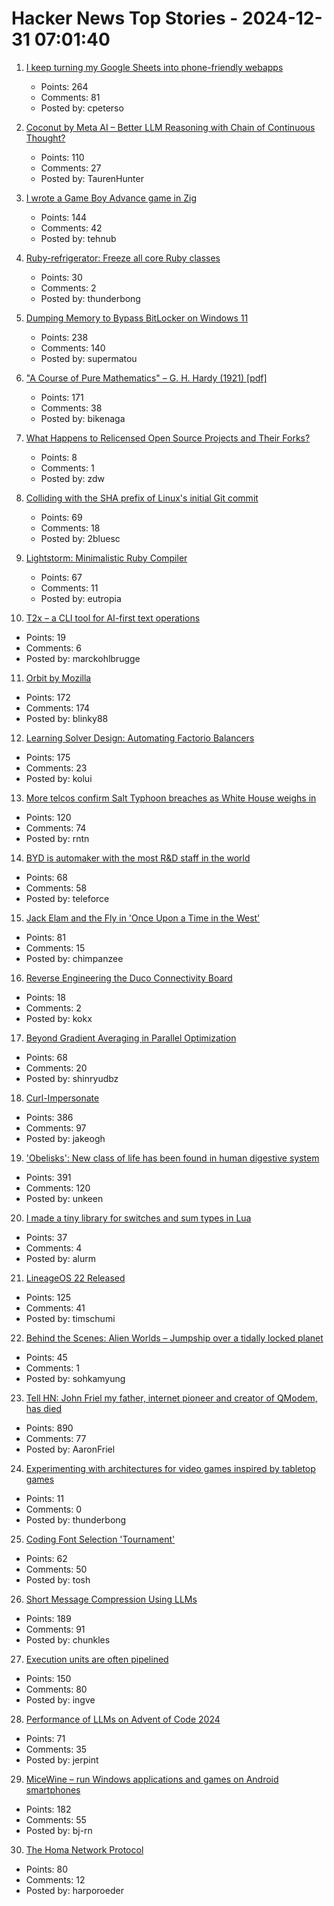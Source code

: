 # Hacker News Top Stories - 2024-12-31 07:01:40

1. [I keep turning my Google Sheets into phone-friendly webapps](https://arstechnica.com/gadgets/2024/12/making-tiny-no-code-webapps-out-of-spreadsheets-is-a-weirdly-fulfilling-hobby/)
   - Points: 264
   - Comments: 81
   - Posted by: cpeterso

2. [Coconut by Meta AI – Better LLM Reasoning with Chain of Continuous Thought?](https://aipapersacademy.com/chain-of-continuous-thought/)
   - Points: 110
   - Comments: 27
   - Posted by: TaurenHunter

3. [I wrote a Game Boy Advance game in Zig](https://jonot.me/posts/zig-gba/)
   - Points: 144
   - Comments: 42
   - Posted by: tehnub

4. [Ruby-refrigerator: Freeze all core Ruby classes](https://github.com/jeremyevans/ruby-refrigerator)
   - Points: 30
   - Comments: 2
   - Posted by: thunderbong

5. [Dumping Memory to Bypass BitLocker on Windows 11](https://noinitrd.github.io/Memory-Dump-UEFI/)
   - Points: 238
   - Comments: 140
   - Posted by: supermatou

6. ["A Course of Pure Mathematics" – G. H. Hardy (1921) [pdf]](https://www.gutenberg.org/files/38769/38769-pdf.pdf)
   - Points: 171
   - Comments: 38
   - Posted by: bikenaga

7. [What Happens to Relicensed Open Source Projects and Their Forks?](https://thenewstack.io/what-happens-to-relicensed-open-source-projects-and-their-forks/)
   - Points: 8
   - Comments: 1
   - Posted by: zdw

8. [Colliding with the SHA prefix of Linux's initial Git commit](https://people.kernel.org/kees/colliding-with-the-sha-prefix-of-linuxs-initial-git-commit)
   - Points: 69
   - Comments: 18
   - Posted by: 2bluesc

9. [Lightstorm: Minimalistic Ruby Compiler](https://blog.llvm.org/posts/2024-12-03-minimalistic-ruby-compiler/)
   - Points: 67
   - Comments: 11
   - Posted by: eutropia

10. [T2x – a CLI tool for AI-first text operations](https://www.shruggingface.com/microblog/2024/11/28/t2x-a-cli-tool-for-ai-first-text-operations)
   - Points: 19
   - Comments: 6
   - Posted by: marckohlbrugge

11. [Orbit by Mozilla](https://orbitbymozilla.com/)
   - Points: 172
   - Comments: 174
   - Posted by: blinky88

12. [Learning Solver Design: Automating Factorio Balancers](https://gianlucaventurini.com/posts/2024/factorio-sat)
   - Points: 175
   - Comments: 23
   - Posted by: kolui

13. [More telcos confirm Salt Typhoon breaches as White House weighs in](https://www.theregister.com/2024/12/30/att_verizon_confirm_salt_typhoon_breach/)
   - Points: 120
   - Comments: 74
   - Posted by: rntn

14. [BYD is automaker with the most R&D staff in the world](https://electrek.co/2024/09/13/byd-worlds-largest-automaker-rd-workforce/)
   - Points: 68
   - Comments: 58
   - Posted by: teleforce

15. [Jack Elam and the Fly in 'Once Upon a Time in the West'](https://pov.imv.au.dk/Issue_24/section_1/artc4A.html)
   - Points: 81
   - Comments: 15
   - Posted by: chimpanzee

16. [Reverse Engineering the Duco Connectivity Board](https://github.com/kokx/duco-analysis)
   - Points: 18
   - Comments: 2
   - Posted by: kokx

17. [Beyond Gradient Averaging in Parallel Optimization](https://arxiv.org/abs/2412.18052)
   - Points: 68
   - Comments: 20
   - Posted by: shinryudbz

18. [Curl-Impersonate](https://github.com/lexiforest/curl-impersonate)
   - Points: 386
   - Comments: 97
   - Posted by: jakeogh

19. ['Obelisks': New class of life has been found in human digestive system](https://www.sciencealert.com/obelisks-entirely-new-class-of-life-has-been-found-in-the-human-digestive-system)
   - Points: 391
   - Comments: 120
   - Posted by: unkeen

20. [I made a tiny library for switches and sum types in Lua](https://github.com/alurm/lua-match)
   - Points: 37
   - Comments: 4
   - Posted by: alurm

21. [LineageOS 22 Released](https://lineageos.org/Changelog-29/)
   - Points: 125
   - Comments: 41
   - Posted by: timschumi

22. [Behind the Scenes: Alien Worlds – Jumpship over a tidally locked planet](https://www.blendernation.com/2024/12/24/behind-the-scenes-alien-worlds-jumpship-over-a-tidally-locked-planet/)
   - Points: 45
   - Comments: 1
   - Posted by: sohkamyung

23. [Tell HN: John Friel my father, internet pioneer and creator of QModem, has died](undefined)
   - Points: 890
   - Comments: 77
   - Posted by: AaronFriel

24. [Experimenting with architectures for video games inspired by tabletop games](http://paulgestwicki.blogspot.com/2024/12/experimenting-with-software.html)
   - Points: 11
   - Comments: 0
   - Posted by: thunderbong

25. [Coding Font Selection 'Tournament'](https://daringfireball.net/linked/2024/12/24/coding-font-selection-tournament)
   - Points: 62
   - Comments: 50
   - Posted by: tosh

26. [Short Message Compression Using LLMs](https://bellard.org/ts_sms/)
   - Points: 189
   - Comments: 91
   - Posted by: chunkles

27. [Execution units are often pipelined](https://blog.xoria.org/pipelining/)
   - Points: 150
   - Comments: 80
   - Posted by: ingve

28. [Performance of LLMs on Advent of Code 2024](https://www.jerpint.io/blog/advent-of-code-llms/)
   - Points: 71
   - Comments: 35
   - Posted by: jerpint

29. [MiceWine – run Windows applications and games on Android smartphones](https://github.com/KreitinnSoftware/MiceWine-Application)
   - Points: 182
   - Comments: 55
   - Posted by: bj-rn

30. [The Homa Network Protocol](https://lwn.net/SubscriberLink/1003059/41b1d2ea281b6779/)
   - Points: 80
   - Comments: 12
   - Posted by: harporoeder

